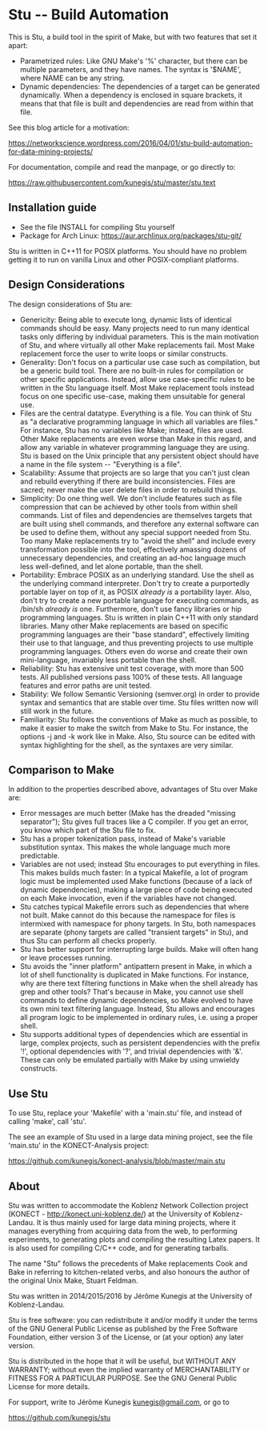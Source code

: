 # Stu -- Build Automation

This is Stu, a build tool in the spirit of Make, but with two features
that set it apart: 

* Parametrized rules:  Like GNU Make's '%' character, but there can be
  multiple parameters, and they have names.  The syntax is '$NAME',
  where NAME can be any string.  
* Dynamic dependencies:  The dependencies of a target can be generated
  dynamically.  When a dependency is enclosed in square brackets, it means
  that that file is built and dependencies are read from within that
  file. 

See this blog article for a motivation:

https://networkscience.wordpress.com/2016/04/01/stu-build-automation-for-data-mining-projects/

For documentation, compile and read the manpage, or go directly to: 

https://raw.githubusercontent.com/kunegis/stu/master/stu.text

## Installation guide

* See the file INSTALL for compiling Stu yourself
* Package for Arch Linux:  https://aur.archlinux.org/packages/stu-git/

Stu is written in C++11 for POSIX platforms.  You should have no problem
getting it to run on vanilla Linux and other POSIX-compliant platforms.  

## Design Considerations

The design considerations of Stu are:

* Genericity:  Being able to execute long, dynamic lists of identical
  commands should be easy.  Many projects need to run many identical
  tasks only differing by individual parameters.  This is the main
  motivation of Stu, and where virtually all other Make replacements
  fail.  Most Make replacement force the user to write loops or similar
  constructs. 
* Generality:  Don't focus on a particular use case such as compilation,
  but be a generic build tool.  There are no built-in rules for
  compilation or other specific applications.  Instead, allow use
  case-specific rules to be written in the Stu language itself.  Most
  Make replacement tools instead focus on one specific use-case, making
  them unsuitable for general use. 
* Files are the central datatype.  Everything is a file.  You can think
  of Stu as "a declarative programming language in which all variables
  are files."  For instance, Stu has no variables like Make; instead,
  files are used.  Other Make replacements are even worse than Make in
  this regard, and allow any variable in whatever programming language
  they are using.  Stu is based on the Unix principle that any
  persistent object should have a name in the file system -- "Everything
  is a file".  
* Scalability:  Assume that projects are so large that you can't just
  clean and rebuild everything if there are build inconsistencies.
  Files are sacred; never make the user delete files in order to rebuild
  things.   
* Simplicity:  Do one thing well. We don't include features such as file
  compression that can be achieved by other tools from within shell
  commands.  List of files and dependencies are themselves targets that
  are built using shell commands, and therefore any external software
  can be used to define them, without any special support needed from
  Stu.  Too many Make replacements try to "avoid the shell" and include
  every transformation possible into the tool, effectively amassing
  dozens of unnecessary dependencies, and creating an ad-hoc language
  much less well-defined, and let alone portable, than the shell. 
* Portability:  Embrace POSIX as an underlying standard. Use the shell
  as the underlying command interpreter. Don't try to create a
  purportedly portable layer on top of it, as POSIX _already is_ a
  portability layer.  Also, don't try to create a new portable language
  for executing commands, as /bin/sh _already is_ one.  Furthermore,
  don't use fancy libraries or hip programming languages.  Stu is
  written in plain C++11 with only standard libraries.  Many other Make
  replacements are based on specific programming languages are their
  "base standard", effectively limiting their use to that language, and
  thus preventing projects to use multiple programming languages.
  Others even do worse and create their own mini-language, invariably
  less portable than the shell. 
* Reliability:  Stu has extensive unit test coverage, with more than 500
  tests.  All published versions pass 100% of these tests.  All language
  features and error paths are unit tested.  
* Stability:  We follow Semantic Versioning (semver.org) in order to
  provide syntax and semantics that are stable over time.  Stu files
  written now will still work in the future.  
* Familiarity:  Stu follows the conventions of Make as much as possible,
  to make it easier to make the switch from Make to Stu.  For instance,
  the options -j and -k work like in Make.  Also, Stu source can be
  edited with syntax highlighting for the shell, as the syntaxes are
  very similar.  

## Comparison to Make

In addition to the properties described above, advantages of Stu over
Make are: 

* Error messages are much better (Make has the dreaded "missing
  separator"); Stu gives full traces like a C compiler.  If you get an
  error, you know which part of the Stu file to fix. 
* Stu has a proper tokenization pass, instead of Make's variable
  substitution syntax.  This makes the whole language much more
  predictable. 
* Variables are not used; instead Stu encourages to put everything in
  files. This makes builds much faster: In a typical Makefile, a lot of
  program logic must be implemented used Make functions (because of a
  lack of dynamic dependencies), making a large piece of code being
  executed on each Make invocation, even if the variables have not
  changed. 
* Stu catches typical Makefile errors such as dependencies that where
  not built.  Make cannot do this because the namespace for files is
  intermixed with namespace for phony targets.  In Stu, both namespaces
  are separate (phony targets are called "transient targets" in Stu),
  and thus Stu can perform all checks properly. 
* Stu has better support for interrupting large builds.  Make will often
  hang or leave processes running. 
* Stu avoids the "inner platform" antipattern present in Make, in which
  a lot of shell functionality is duplicated in Make functions.  For
  instance, why are there text filtering functions in Make when the
  shell already has grep and other tools?  That's because in Make, you
  cannot use shell commands to define dynamic dependencies, so Make
  evolved to have its own mini text filtering language.  Instead, Stu
  allows and encourages all program logic to be implemented in ordinary
  rules, i.e. using a proper shell.  
* Stu supports additional types of dependencies which are essential in
  large, complex projects, such as persistent dependencies with
  the prefix '!', optional dependencies with '?', and trivial
  dependencies with '&'.  These can only be emulated partially with Make
  by using unwieldy constructs. 

## Use Stu

To use Stu, replace your 'Makefile' with a 'main.stu' file, and instead
of calling 'make', call 'stu'. 

The see an example of Stu used in a large data mining project, see the
file 'main.stu' in the KONECT-Analysis project:

https://github.com/kunegis/konect-analysis/blob/master/main.stu

## About 

Stu was written to accommodate the Koblenz Network Collection project
(KONECT - http://konect.uni-koblenz.de/) at the University of Koblenz-Landau.
It is thus mainly used for large data mining projects, where it manages
everything from acquiring data from the web, to performing experiments,
to generating plots and compiling the resulting Latex papers.  It is
also used for compiling C/C++ code, and for generating tarballs.  

The name "Stu" follows the precedents of Make replacements Cook and Bake
in referring to kitchen-related verbs, and also honours the author of
the original Unix Make, Stuart Feldman. 

Stu was written in 2014/2015/2016 by Jérôme Kunegis at the University of
Koblenz-Landau.  

Stu is free software: you can redistribute it and/or modify it under the
terms of the GNU General Public License as published by the Free
Software Foundation, either version 3 of the License, or (at your
option) any later version. 

Stu is distributed in the hope that it will be useful, but WITHOUT ANY
WARRANTY; without even the implied warranty of MERCHANTABILITY or
FITNESS FOR A PARTICULAR PURPOSE.  See the GNU General Public License
for more details. 

For support, write to Jérôme Kunegis <kunegis@gmail.com>, or go to 

https://github.com/kunegis/stu
